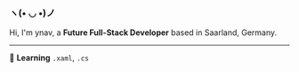 ### ヽ(• ◡ •)ノ 
Hi, I'm ynav, a **Future Full-Stack Developer** based in Saarland, Germany.

---

🌱 **Learning** `.xaml`, `.cs`
